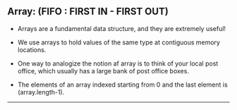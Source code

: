 ## Array: (FIFO : FIRST IN - FIRST OUT)

- Arrays are a fundamental data structure, and they are extremely useful!
- We use arrays to hold values of the same type at contiguous memory locations.
- One way to analogize the notion af array is to think of your local post office, which usually has a large bank of post office boxes.

- The elements of an array indexed starting from 0 and the last element is (array.length-1).

---




